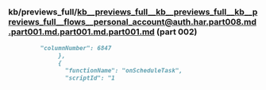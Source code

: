 ### kb/previews_full/kb__previews_full__kb__previews_full__kb__previews_full__flows__personal_account@auth.har.part008.md.part001.md.part001.md.part001.md (part 002)

```md
         "columnNumber": 6847
              },
              {
                "functionName": "onScheduleTask",
                "scriptId": "1
```

```
